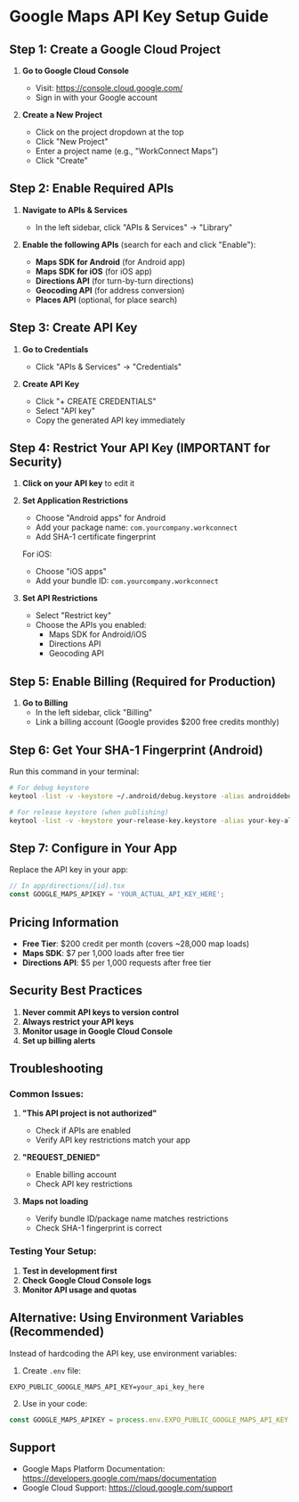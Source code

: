 # Google Maps API Key Setup Guide

## Step 1: Create a Google Cloud Project

1. **Go to Google Cloud Console**
   - Visit: https://console.cloud.google.com/
   - Sign in with your Google account

2. **Create a New Project**
   - Click on the project dropdown at the top
   - Click "New Project"
   - Enter a project name (e.g., "WorkConnect Maps")
   - Click "Create"

## Step 2: Enable Required APIs

1. **Navigate to APIs & Services**
   - In the left sidebar, click "APIs & Services" → "Library"

2. **Enable the following APIs** (search for each and click "Enable"):
   - **Maps SDK for Android** (for Android app)
   - **Maps SDK for iOS** (for iOS app)
   - **Directions API** (for turn-by-turn directions)
   - **Geocoding API** (for address conversion)
   - **Places API** (optional, for place search)

## Step 3: Create API Key

1. **Go to Credentials**
   - Click "APIs & Services" → "Credentials"

2. **Create API Key**
   - Click "+ CREATE CREDENTIALS"
   - Select "API key"
   - Copy the generated API key immediately

## Step 4: Restrict Your API Key (IMPORTANT for Security)

1. **Click on your API key** to edit it

2. **Set Application Restrictions**
   - Choose "Android apps" for Android
   - Add your package name: `com.yourcompany.workconnect`
   - Add SHA-1 certificate fingerprint

   For iOS:
   - Choose "iOS apps"
   - Add your bundle ID: `com.yourcompany.workconnect`

3. **Set API Restrictions**
   - Select "Restrict key"
   - Choose the APIs you enabled:
     - Maps SDK for Android/iOS
     - Directions API
     - Geocoding API

## Step 5: Enable Billing (Required for Production)

1. **Go to Billing**
   - In the left sidebar, click "Billing"
   - Link a billing account (Google provides $200 free credits monthly)

## Step 6: Get Your SHA-1 Fingerprint (Android)

Run this command in your terminal:

```bash
# For debug keystore
keytool -list -v -keystore ~/.android/debug.keystore -alias androiddebugkey -storepass android -keypass android

# For release keystore (when publishing)
keytool -list -v -keystore your-release-key.keystore -alias your-key-alias
```

## Step 7: Configure in Your App

Replace the API key in your app:

```typescript
// In app/directions/[id].tsx
const GOOGLE_MAPS_APIKEY = 'YOUR_ACTUAL_API_KEY_HERE';
```

## Pricing Information

- **Free Tier**: $200 credit per month (covers ~28,000 map loads)
- **Maps SDK**: $7 per 1,000 loads after free tier
- **Directions API**: $5 per 1,000 requests after free tier

## Security Best Practices

1. **Never commit API keys to version control**
2. **Always restrict your API keys**
3. **Monitor usage in Google Cloud Console**
4. **Set up billing alerts**

## Troubleshooting

### Common Issues:

1. **"This API project is not authorized"**
   - Check if APIs are enabled
   - Verify API key restrictions match your app

2. **"REQUEST_DENIED"**
   - Enable billing account
   - Check API key restrictions

3. **Maps not loading**
   - Verify bundle ID/package name matches restrictions
   - Check SHA-1 fingerprint is correct

### Testing Your Setup:

1. **Test in development first**
2. **Check Google Cloud Console logs**
3. **Monitor API usage and quotas**

## Alternative: Using Environment Variables (Recommended)

Instead of hardcoding the API key, use environment variables:

1. Create `.env` file:
```
EXPO_PUBLIC_GOOGLE_MAPS_API_KEY=your_api_key_here
```

2. Use in your code:
```typescript
const GOOGLE_MAPS_APIKEY = process.env.EXPO_PUBLIC_GOOGLE_MAPS_API_KEY;
```

## Support

- Google Maps Platform Documentation: https://developers.google.com/maps/documentation
- Google Cloud Support: https://cloud.google.com/support